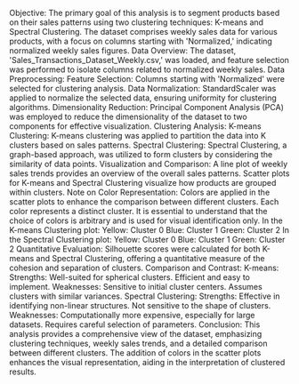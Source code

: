Objective:
The primary goal of this analysis is to segment products based on their sales patterns using two clustering techniques: K-means and Spectral Clustering. The dataset comprises weekly sales data for various products, with a focus on columns starting with 'Normalized,' indicating normalized weekly sales figures.
Data Overview:
The dataset, 'Sales_Transactions_Dataset_Weekly.csv,' was loaded, and feature selection was performed to isolate columns related to normalized weekly sales.
Data Preprocessing:
Feature Selection:
Columns starting with 'Normalized' were selected for clustering analysis.
Data Normalization:
StandardScaler was applied to normalize the selected data, ensuring uniformity for clustering algorithms.
Dimensionality Reduction:
Principal Component Analysis (PCA) was employed to reduce the dimensionality of the dataset to two components for effective visualization.
Clustering Analysis:
K-means Clustering:
K-means clustering was applied to partition the data into K clusters based on sales patterns.
Spectral Clustering:
Spectral Clustering, a graph-based approach, was utilized to form clusters by considering the similarity of data points.
Visualization and Comparison:
A line plot of weekly sales trends provides an overview of the overall sales patterns.
Scatter plots for K-means and Spectral Clustering visualize how products are grouped within clusters.
Note on Color Representation:
Colors are applied in the scatter plots to enhance the comparison between different clusters. Each color represents a distinct cluster. It is essential to understand that the choice of colors is arbitrary and is used for visual identification only. 
In the K-means Clustering plot:
Yellow: Cluster 0
Blue: Cluster 1
Green: Cluster 2
In the Spectral Clustering plot:
Yellow: Cluster 0
Blue: Cluster 1
Green: Cluster 2
Quantitative Evaluation:
Silhouette scores were calculated for both K-means and Spectral Clustering, offering a quantitative measure of the cohesion and separation of clusters.
Comparison and Contrast:
K-means:
Strengths:
Well-suited for spherical clusters.
Efficient and easy to implement.
Weaknesses:
Sensitive to initial cluster centers.
Assumes clusters with similar variances.
Spectral Clustering:
Strengths:
Effective in identifying non-linear structures.
Not sensitive to the shape of clusters.
Weaknesses:
Computationally more expensive, especially for large datasets.
Requires careful selection of parameters.
Conclusion:
This analysis provides a comprehensive view of the dataset, emphasizing clustering techniques, weekly sales trends, and a detailed comparison between different clusters. The addition of colors in the scatter plots enhances the visual representation, aiding in the interpretation of clustered results.
